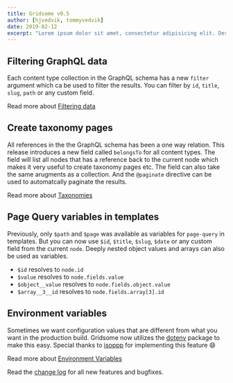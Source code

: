 ```yaml
---
title: Gridsome v0.5
author: [hjvedvik, tommyvedvik]
date: 2019-02-12
excerpt: "Lorem ipsum dolor sit amet, consectetur adipisicing elit. Deserunt a, molestias dolorem odio doloribus explicabo sed quisquam nulla eum earum fugit distinctio doloremque repellat, quaerat veniam. Exercitationem sed expedita quasi!"
---
```

## Filtering GraphQL data

Each content type collection in the GraphQL schema has a new `filter` argument which ca be used to filter the results. You can filter by `id`, `title`, `slug`, `path` or any custom field.

Read more about [Filtering data](/docs/data-filter)

## Create taxonomy pages

All references in the the GraphQL schema has been a one way relation. This release introduces a new field called `belongsTo` for all content types. The field will list all nodes that has a reference back to the current node which makes it very useful to create taxonomy pages etc. The field can also take the same arugments as a collection. And the `@paginate` directive can be used to automatcally paginate the results.

Read more about [Taxonomies](/docs/taxonomies)

## Page Query variables in templates

Previously, only `$path` and `$page` was available as variables for `page-query` in templates. But you can now use `$id`, `$title`, `$slug`, `$date` or any custom field from the current `node`. Deeply nested object values and arrays can also be used as variables.

- `$id` resolves to `node.id`
- `$value` resolves to `node.fields.value`
- `$object__value` resolves to `node.fields.object.value`
- `$array__3__id` resolves to `node.fields.array[3].id`

## Environment variables

Sometimes we want configuration values that are different from what you want in the production build. Gridsome now utilizes the [dotenv](https://www.npmjs.com/package/dotenv) package to make this easy. Special thanks to [isoppp](https://twitter.com/isopppcom) for implementing this feature 😄

Read more about [Environment Variables](/docs/environment-variables)

Read the [change log](https://github.com/gridsome/gridsome/blob/master/gridsome/CHANGELOG.md) for all new features and bugfixes.
